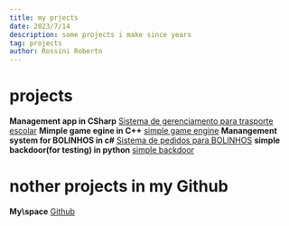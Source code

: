 ```yaml
---
title: my prjects
date: 2023/7/14
description: some projects i make since years
tag: projects
author: Rossini Roberto
---
```


# projects

 **Management app in CSharp** [Sistema de gerenciamento para trasporte escolar](https://github.com/rossiniroberto52/sistemadeTransporteEscolar)
 **Mimple game egine in C++** [simple game engine](https://github.com/rossiniroberto52/gameengine)
 **Manangement system for BOLINHOS in c#** [Sistema de pedidos para BOLINHOS](https://github.com/rossiniroberto52/Bolinhos)
 **simple backdoor(for testing) in python** [simple backdoor](https://github.com/rossiniroberto52/backdoor)

 # nother projects in my Github
 **My\space** [Github](https://github.com/rossiniroberto52)